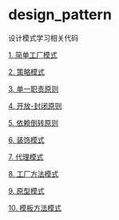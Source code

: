 # design_pattern
设计模式学习相关代码

<a href="简单工厂模式">1. 简单工厂模式</a>

<a href="策略模式">2. 策略模式</a>

<a href="单一职责原则.md">3. 单一职责原则</a>

<a href="开放-封闭原则.md">4. 开放-封闭原则</a>

<a href="依赖倒转原则.md">5. 依赖倒转原则</a>

<a href="装饰模式">6. 装饰模式</a>

<a href="代理模式">7. 代理模式</a>

<a href="工厂方法模式">8. 工厂方法模式</a>

<a href="原型模式">9. 原型模式</a>

<a href="模板方法模式">10. 模板方法模式</a>
